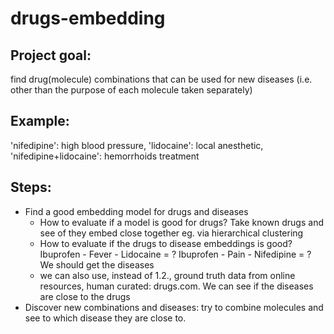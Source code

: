 # drugs-embedding

## Project goal: 
find drug(molecule) combinations that can be used for new diseases (i.e. other than the purpose of each molecule taken separately)
## Example:  
'nifedipine': high blood pressure, 'lidocaine': local anesthetic, 'nifedipine+lidocaine': hemorrhoids treatment 

## Steps:
* Find a good embedding model for drugs and diseases
  * How to evaluate if a model is good for drugs? Take known drugs and see of they embed close together eg. via hierarchical clustering
  * How to evaluate if the drugs to disease embeddings is good? Ibuprofen - Fever - Lidocaine = ? Ibuprofen - Pain - Nifedipine = ? We should get the diseases
  * we can also use, instead of 1.2., ground truth data from online resources, human curated: drugs.com. We can see if the diseases are close to the drugs
* Discover new combinations and diseases: try to combine molecules and see to which disease they are close to.
